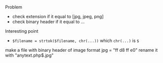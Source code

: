Problem
 - check extension if it equal to \[jpg, jpeg, png\]
 - check binary header if it equal to ...

Interesting point
 - `$filename = strtok($filename, chr(...))` which `chr(...)` is `$`

make a file with binary header of image format
jpg = "ff d8 ff e0"
rename it with "anytext.php$.jpg"

